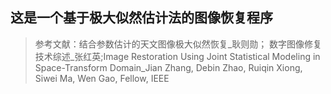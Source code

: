 
## 这是一个基于极大似然估计法的图像恢复程序
> 参考文献：结合参数估计的天文图像极大似然恢复_耿则勋； 数字图像修复技术综述_张红英;Image Restoration Using Joint Statistical Modeling in Space-Transform Domain_Jian Zhang, Debin Zhao, Ruiqin Xiong, Siwei Ma, Wen Gao, Fellow, IEEE